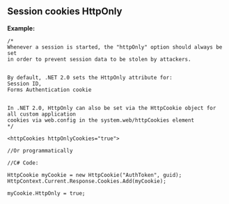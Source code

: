 Session cookies HttpOnly
-------

**Example:**

	/*
	Whenever a session is started, the "httpOnly" option should always be set
	in order to prevent session data to be stolen by attackers.

	
    By default, .NET 2.0 sets the HttpOnly attribute for:
    Session ID,
    Forms Authentication cookie


    In .NET 2.0, HttpOnly can also be set via the HttpCookie object for all custom application 
    cookies via web.config in the system.web/httpCookies element
	*/
	
	<httpCookies httpOnlyCookies="true"> 

    //Or programmatically

	//C# Code:

	HttpCookie myCookie = new HttpCookie("AuthToken", guid);
	HttpContext.Current.Response.Cookies.Add(myCookie);

	myCookie.HttpOnly = true;

	

	
